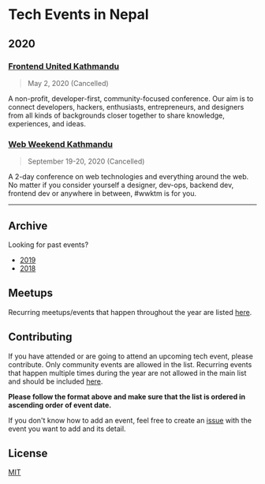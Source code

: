 # Tech Events in Nepal

## 2020

### [Frontend United Kathmandu](https://www.frontendunited.org/coronavirus)

> May 2, 2020 (Cancelled)

A non-profit, developer-first, community-focused conference. Our aim is to connect developers, hackers, enthusiasts, entrepreneurs, and designers from all kinds of backgrounds closer together to share knowledge, experiences, and ideas.

### [Web Weekend Kathmandu](https://2020.wwktm.co)

> September 19-20, 2020 (Cancelled)

A 2-day conference on web technologies and everything around the web. No matter if you consider yourself a designer, dev-ops, backend dev, frontend dev or anywhere in between, #wwktm is for you.

---

## Archive

Looking for past events?

- [2019](archive/2019.md)
- [2018](archive/2018.md)

## Meetups

Recurring meetups/events that happen throughout the year are listed [here](meetup/README.md).

## Contributing

If you have attended or are going to attend an upcoming tech event, please contribute. Only community events are allowed in the list. Recurring events that happen multiple times during the year are not allowed in the main list and should be included [here](meetup/README.md).

**Please follow the format above and make sure that the list is ordered in ascending order of event date.**

If you don't know how to add an event, feel free to create an [issue](https://github.com/mesaugat/tech-events-in-nepal/issues) with the event you want to add and its detail.

## License

[MIT](LICENSE)
